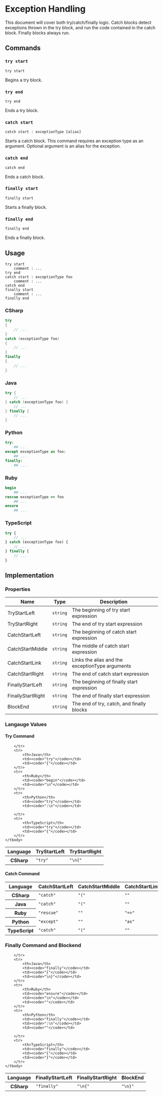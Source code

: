 # Exception Handling

This document will cover both try/catch/finally logic.
Catch blocks detect exceptions thrown in the try block, and run the code contained in the catch block.
Finally blocks always run.

## Commands

### `try start`

`try start`

Begins a try block.

### `try end`

`try end`

Ends a try block.

### `catch start`

`catch start : exceptionType [alias]`

Starts a catch block. 
This command requires an exception type as an argument. 
Optional argument is an alias for the exception.

### `catch end`

`catch end`

Ends a catch block.

### `finally start`

`finally start`

Starts a finally block.

### `finally end`

`finally end`

Ends a finally block.

## Usage

```
try start
    comment : ...
try end
catch start : exceptionType foo
    comment : ...
catch end
finally start
    comment : ...
finally end
```

### CSharp

```csharp
try
{
    // ...
}
catch (exceptionType foo)
{
    // ...
}
finally
{
    // ...
}
```

### Java

```java
try {
    // ...
} catch (exceptionType foo) {
    // ...
} finally {
    // ...
}
```

### Python

```python
try:
    ## ...
except exceptionType as foo:
    ## ...
finally:
    ## ...
```

### Ruby

```ruby
begin
    ## ...
rescue exceptionType => foo
    ## ...
ensure
    ## ...
```

### TypeScript

```typescript
try {
    // ...
} catch (exceptionType foo) {
    // ...
} finally {
    // ...
}
```

## Implementation

### Properties

<table>
    <thead>
        <th>Name</th>
        <th>Type</th>
        <th>Description</th>
    </thead>
    <tbody>
        <tr>
            <td>TryStartLeft</td>
            <td><code>string</code></td>
            <td>The beginning of try start expression</td>
        </tr>
        <tr>
            <td>TryStartRight</td>
            <td><code>string</code></td>
            <td>The end of try start expression</td>
        </tr>
        <tr>
            <td>CatchStartLeft</td>
            <td><code>string</code></td>
            <td>The beginning of catch start expression</td>
        </tr>
        <tr>
            <td>CatchStartMiddle</td>
            <td><code>string</code></td>
            <td>The middle of catch start expression</td>
        </tr>
        <tr>
            <td>CatchStartLink</td>
            <td><code>string</code></td>
            <td>Links the alias and the exceptionType arguments</td>
        </tr>
        <tr>
            <td>CatchStartRight</td>
            <td><code>string</code></td>
            <td>The end of catch start expression</td>
        </tr>
        <tr>
            <td>FinallyStartLeft</td>
            <td><code>string</code></td>
            <td>The beginning of finally start expression</td>
        </tr>
        <tr>
            <td>FinallyStartRight</td>
            <td><code>string</code></td>
            <td>The end of finally start expression</td>
        </tr>
        <tr>
            <td>BlockEnd</td>
            <td><code>string</code></td>
            <td>The end of try, catch, and finally blocks</td>
        </tr>
    </tbody>
</table>

### Langauge Values

#### Try Command

<table>
    <thead>
        <th>Language</th>
        <th>TryStartLeft</th>
        <th>TryStartRight</th>
    </thead>
    <tbody>
        <tr>
            <th>CSharp</th>
            <td><code>"try"</code></td>
            <td><code>"\n{"</code></td>
            
        </tr>
        <tr>
            <th>Java</th>
            <td><code>"try"</code></td>
            <td><code>"{"</code></td>
        </tr>
        <tr>
            <th>Ruby</th>
            <td><code>"begin"</code></td>
            <td><code>"\n"</code></td>
        </tr>
        <tr>
            <th>Python</th>
            <td><code>"try"</code></td>
            <td><code>":\n"</code></td>
            
        </tr>
        <tr>
            <th>TypeScript</th>
            <td><code>"try"</code></td>
            <td><code>"{"</code></td>
        </tr>
    </tbody>
</table>

#### Catch Command

<table>
    <thead>
        <th>Language</th>
        <th>CatchStartLeft</th>
        <th>CatchStartMiddle</th>
        <th>CatchStartLink</th>
        <th>CatchStartRight</th>
    </thead>
    <tbody>
        <tr>
            <th>CSharp</th>
            <td><code>"catch"</code></td>
            <td><code>"("</code></td>
            <td><code>""</code></td>
            <td><code>")\n{"</code></td>
        </tr>
        <tr>
            <th>Java</th>
            <td><code>"catch"</code></td>
            <td><code>"("</code></td>
            <td><code>""</code></td>
            <td><code>") {"</code></td>
        </tr>
        <tr>
            <th>Ruby</th>
            <td><code>"rescue"</code></td>
            <td><code>""</code></td>
            <td><code>"=>"</code></td>
            <td><code>"\n"</code></td>
        </tr>
        <tr>
            <th>Python</th>
            <td><code>"except"</code></td>
            <td><code>""</code></td>
            <td><code>"as"</code></td>
            <td><code>":\n"</code></td>
        </tr>
        <tr>
            <th>TypeScript</th>
            <td><code>"catch"</code></td>
            <td><code>"("</code></td>
            <td><code>""</code></td>
            <td><code>") {"</code></td>
        </tr>
    </tbody>
</table>

### Finally Command and Blockend

<table>
    <thead>
        <th>Language</th>
        <th>FinallyStartLeft</th>
        <th>FinallyStartRight</th>
        <th>BlockEnd</th>
    </thead>
    <tbody>
        <tr>
            <th>CSharp</th>
            <td><code>"finally"</code></td>
            <td><code>"\n{"</code></td>
            <td><code>"\n}"</code></td>
            
        </tr>
        <tr>
            <th>Java</th>
            <td><code>"finally"</code></td>
            <td><code>"{"</code></td>
            <td><code>"\n}"</code></td>
        </tr>
        <tr>
            <th>Ruby</th>
            <td><code>"ensure"</code></td>
            <td><code>"\n"</code></td>
            <td><code>""</code></td>
        </tr>
        <tr>
            <th>Python</th>
            <td><code>"finally"</code></td>
            <td><code>":\n"</code></td>
            <td><code>""</code></td>
            
        </tr>
        <tr>
            <th>TypeScript</th>
            <td><code>"finally"</code></td>
            <td><code>"{"</code></td>
            <td><code>"}"</code></td>
        </tr>
    </tbody>
</table>
